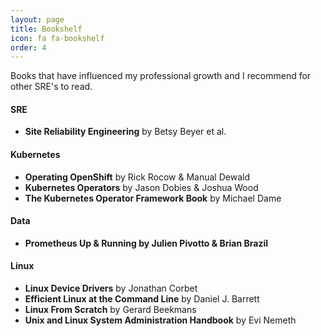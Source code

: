 ```yaml
---
layout: page
title: Bookshelf
icon: fa fa-bookshelf
order: 4
---
```


Books that have influenced my professional growth and I recommend for other SRE's to read.

#### SRE
* **Site Reliability Engineering** by Betsy Beyer et al.

#### Kubernetes
* **Operating OpenShift** by Rick Rocow & Manual Dewald
* **Kubernetes Operators** by Jason Dobies & Joshua Wood
* **The Kubernetes Operator Framework Book** by Michael Dame

#### Data
* **Prometheus Up & Running by Julien Pivotto & Brian Brazil**

#### Linux
* **Linux Device Drivers** by Jonathan Corbet
* **Efficient Linux at the Command Line** by Daniel J. Barrett
* **Linux From Scratch** by Gerard Beekmans
* **Unix and Linux System Administration Handbook** by Evi Nemeth
